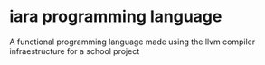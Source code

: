 # iara programming language
 A functional programming language made using the llvm compiler infraestructure for a school project
